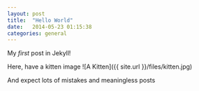 ```yaml
---
layout: post
title:  "Hello World"
date:   2014-05-23 01:15:38
categories: general
---
```


My _first_ post in Jekyll!

Here, have a kitten image
![A Kitten]({{ site.url }}/files/kitten.jpg)

And expect lots of mistakes and meaningless posts
